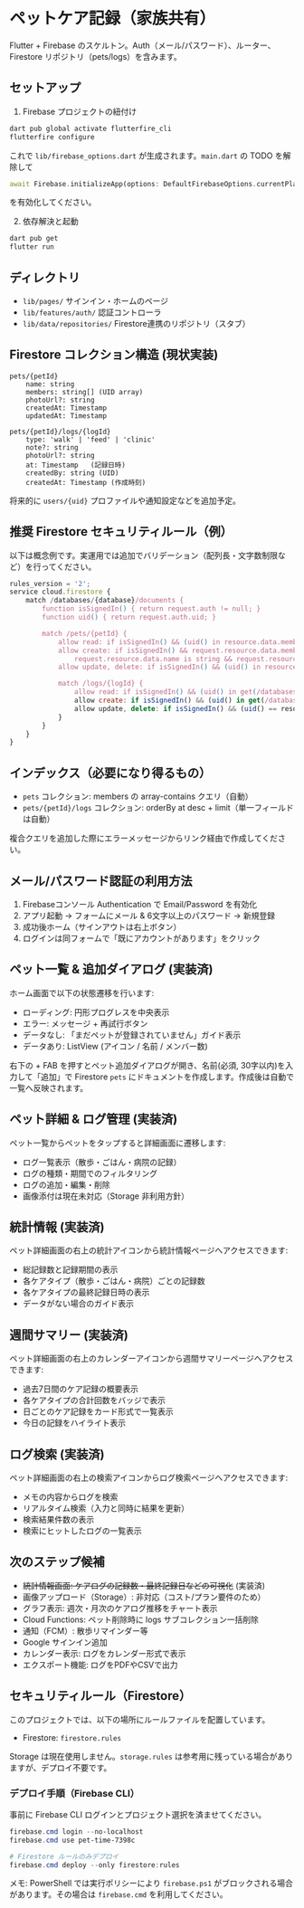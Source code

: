 # ペットケア記録（家族共有）

Flutter + Firebase のスケルトン。Auth（メール/パスワード）、ルーター、Firestore リポジトリ（pets/logs）を含みます。

## セットアップ

1) Firebase プロジェクトの紐付け

```powershell
dart pub global activate flutterfire_cli
flutterfire configure
```

これで `lib/firebase_options.dart` が生成されます。`main.dart` の TODO を解除して

```dart
await Firebase.initializeApp(options: DefaultFirebaseOptions.currentPlatform);
```

を有効化してください。

2) 依存解決と起動

```powershell
dart pub get
flutter run
```

## ディレクトリ

- `lib/pages/` サインイン・ホームのページ
- `lib/features/auth/` 認証コントローラ
- `lib/data/repositories/` Firestore連携のリポジトリ（スタブ）

## Firestore コレクション構造 (現状実装)

```
pets/{petId}
	name: string
	members: string[] (UID array)
	photoUrl?: string
	createdAt: Timestamp
	updatedAt: Timestamp

pets/{petId}/logs/{logId}
	type: 'walk' | 'feed' | 'clinic'
	note?: string
	photoUrl?: string
	at: Timestamp   (記録日時)
	createdBy: string (UID)
	createdAt: Timestamp (作成時刻)
```

将来的に `users/{uid}` プロファイルや通知設定などを追加予定。

## 推奨 Firestore セキュリティルール（例）

以下は概念例です。実運用では追加でバリデーション（配列長・文字数制限など）を行ってください。

```js
rules_version = '2';
service cloud.firestore {
	match /databases/{database}/documents {
		function isSignedIn() { return request.auth != null; }
		function uid() { return request.auth.uid; }

		match /pets/{petId} {
			allow read: if isSignedIn() && (uid() in resource.data.members);
			allow create: if isSignedIn() && request.resource.data.members.hasOnly([uid()]) &&
				request.resource.data.name is string && request.resource.data.members is list;
			allow update, delete: if isSignedIn() && (uid() in resource.data.members);

			match /logs/{logId} {
				allow read: if isSignedIn() && (uid() in get(/databases/$(database)/documents/pets/$(petId)).data.members);
				allow create: if isSignedIn() && (uid() in get(/databases/$(database)/documents/pets/$(petId)).data.members);
				allow update, delete: if isSignedIn() && (uid() == resource.data.createdBy);
			}
		}
	}
}
```

## インデックス（必要になり得るもの）

- `pets` コレクション: members の array-contains クエリ（自動）
- `pets/{petId}/logs` コレクション: orderBy at desc + limit（単一フィールドは自動）

複合クエリを追加した際にエラーメッセージからリンク経由で作成してください。

## メール/パスワード認証の利用方法

1. Firebaseコンソール Authentication で Email/Password を有効化
2. アプリ起動 → フォームにメール & 6文字以上のパスワード → 新規登録
3. 成功後ホーム（サインアウトは右上ボタン）
4. ログインは同フォームで「既にアカウントがあります」をクリック

## ペット一覧 & 追加ダイアログ (実装済)

ホーム画面で以下の状態遷移を行います:

- ローディング: 円形プログレスを中央表示
- エラー: メッセージ + 再試行ボタン
- データなし: 「まだペットが登録されていません」ガイド表示
- データあり: ListView (アイコン / 名前 / メンバー数)

右下の + FAB を押すとペット追加ダイアログが開き、名前(必須, 30字以内)を入力して「追加」で Firestore `pets` にドキュメントを作成します。作成後は自動で一覧へ反映されます。

## ペット詳細 & ログ管理 (実装済)

ペット一覧からペットをタップすると詳細画面に遷移します:

- ログ一覧表示（散歩・ごはん・病院の記録）
- ログの種類・期間でのフィルタリング
- ログの追加・編集・削除
- 画像添付は現在未対応（Storage 非利用方針）

## 統計情報 (実装済)

ペット詳細画面の右上の統計アイコンから統計情報ページへアクセスできます:

- 総記録数と記録期間の表示
- 各ケアタイプ（散歩・ごはん・病院）ごとの記録数
- 各ケアタイプの最終記録日時の表示
- データがない場合のガイド表示

## 週間サマリー (実装済)

ペット詳細画面の右上のカレンダーアイコンから週間サマリーページへアクセスできます:

- 過去7日間のケア記録の概要表示
- 各ケアタイプの合計回数をバッジで表示
- 日ごとのケア記録をカード形式で一覧表示
- 今日の記録をハイライト表示

## ログ検索 (実装済)

ペット詳細画面の右上の検索アイコンからログ検索ページへアクセスできます:

- メモの内容からログを検索
- リアルタイム検索（入力と同時に結果を更新）
- 検索結果件数の表示
- 検索にヒットしたログの一覧表示

## 次のステップ候補

- ~~統計情報画面: ケアログの記録数・最終記録日などの可視化~~ (実装済)
- 画像アップロード（Storage）: 非対応（コスト/プラン要件のため）
- グラフ表示: 週次・月次のケアログ推移をチャート表示
- Cloud Functions: ペット削除時に logs サブコレクション一括削除
- 通知（FCM）: 散歩リマインダー等
- Google サインイン追加
- カレンダー表示: ログをカレンダー形式で表示
- エクスポート機能: ログをPDFやCSVで出力


## セキュリティルール（Firestore）

このプロジェクトでは、以下の場所にルールファイルを配置しています。

- Firestore: `firestore.rules`

Storage は現在使用しません。`storage.rules` は参考用に残っている場合がありますが、デプロイ不要です。

### デプロイ手順（Firebase CLI）

事前に Firebase CLI ログインとプロジェクト選択を済ませてください。

```powershell
firebase.cmd login --no-localhost
firebase.cmd use pet-time-7398c

# Firestore ルールのみデプロイ
firebase.cmd deploy --only firestore:rules
```

メモ: PowerShell では実行ポリシーにより `firebase.ps1` がブロックされる場合があります。その場合は `firebase.cmd` を利用してください。


